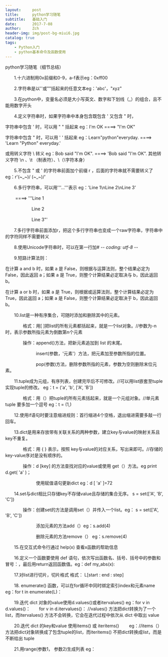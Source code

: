 ```yaml
---
layout:     post
title:      python学习随笔
subtitle:   基础入门
date:       2017-7-08
author:     Zch
header-img: img/post-bg-miui6.jpg
catalog: true
tags:
    - Python入门
	- python基本命令及函数使用
---
```

python学习随笔（细节总结）

　　1.十六进制用0x前缀和0-9，a-f表示eg：0xff00

　　2.字符串是以''或""括起来的任意文本eg：'abc'，"xyz"

　　3.在python中，变量名必须是大小写英文、数字和下划线（_）的组合，且不能用数字开头

　　4.定义字符串时，如果字符串中本身包含既包含  '  又包含  "  时，

字符串中包含  ' 时，可以用 " " 括起来  eg：I'm OK  ====>  "I'm OK"

字符串中包含 " 时，可以用 ' ' 括起来  eg：Learn"python"everyday.  ====>    'Learn "Python" everyday.'

或用转义字符   \  转义 eg：Bob said "I'm OK". ====>  'Bob said \"I\'m OK\". 其他转义字符  \n 、\t （制表符）、\\（\字符本身）

　　5.不包含 " 或 ' 的字符串前面加个前缀 r ，后面的字符串就不需要转义了  eg：r'\(~_~)/ \(~_~)/'

　　6.多行字符串，可以用'''...'''表示 eg：'Line 1\nLine 2\nLine 3'

　　 ====> '''Line 1

　　　　　　Line 2

　　　　　　Line 3"'

　　7.多行字符串前面添加r，把这个多行字符串也变成一个raw字符串，字符串中的字符同样不需要转义

　　8.使用Unicode字符串时，可以在第一行加# -*- coding: utf-8 -*-

　　9.短路计算法则：

在计算 a and b 时，如果 a 是 False，则根据与运算法则，整个结果必定为 False，因此返回 a；如果 a 是 True，则整个计算结果必定取决与 b，因此返回 b。

在计算 a or b 时，如果 a 是 True，则根据或运算法则，整个计算结果必定为 True，因此返回 a；如果 a 是 False，则整个计算结果必定取决于 b，因此返回 b。

　　10.list是一种有序集合，可随时添加和删除其中的元素。

　　　　格式：用[ ]把list的所有元素都括起来，就是一个list对象。//参数为-n时，表示参数所指元素为倒数第n个元素

　　　　操作：append()方法，把新元素追加到 list 的末尾。

　　　　　　　insert(参数，'元素'）方法，把元素加至参数所指的位置。

　　　　　　　pop(参数)方法，删除参数所指的元素，参数为空则删除末位元素。

　　11.tuple成为元组，有序列表，创建完毕后不可修改。//可以用list嵌套至tuple实现tuple的修改。 eg：t = ('a', 'b', ['A', 'B'])

　　　　格式：用（）把tuple的所有元素括起来，就是一个元组对象。//单元素 tuple 要多加一个逗号 eg：t = (1,)

　　12.使用if语句时要注意缩进规则：首行缩进4个空格，退出缩进需要多敲一行回车。

　　13.dict是用来存放带有关联关系的两种参数，建立key与value的映射关系且key不重复。

　　　　格式：用 { } 表示，按照 key与value的对应关系，写出来即可。//存储的key-value序对是没有顺序的。

　　　　操作：d [key] 的方法查找对应的value或使用 get（）方法。eg print d.get( 'a' )；

　　　　　　　使用赋值语句更新dict  eg：d [ 'a' ]=72

　　14.set与dict相比只存储key不存储value且存储的集合无序。 s = set(['A', 'B', 'C'])

　　　　操作：创建set的方法是调用set（）并传入一个list。eg： s = set(['A', 'B', 'C'])

　　　　　　　添加元素的方法add（）eg：s.add(4)

　　　　　　　删除元素的方法remove（） eg：s.remove(4)

　　15.在交互式命令行通过 help(x) 查看x函数的帮助信息

　　16.定义一个函数要使用 def 语句，依次写出函数名、括号、括号中的参数和冒号：，最后用return返回函数值。eg：def my_abs(x):

　　17.对list进行切片，切片格式  格式：  L[start : end : step]

　　18. enumerate() 函数，可以在for循环中同时绑定索引index和元素name  eg：for t in enumerate(L)：

　　19.迭代 dict 对象的value使用d.values()或者itervalues()    eg：for v in d.values()：　　for v in d.itervalues()：   //values() 方法把dict转换为了一个list，而itervalues() 方法不会转换，它会在迭代过程中依次从 dict 中取出 value

　　20.迭代 dict 的key和value 使用items() 或 iteritems() 　　eg：//items（）方法把dict对象转换成了包含tuple的list，而iteritems() 不把dict转换成list，而是不断给出 tuple

　　21.用range(参数1， 参数2)生成列表  eg：

　

 

 

 
